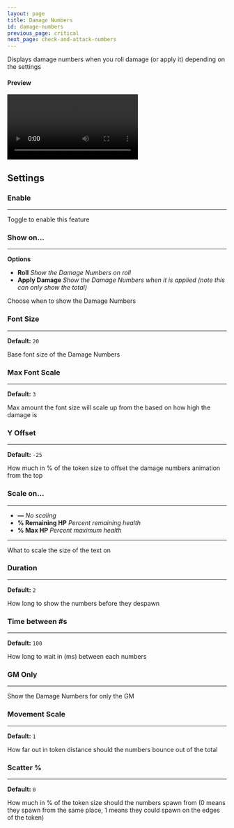 ```yaml
---
layout: page
title: Damage Numbers
id: damage-numbers
previous_page: critical
next_page: check-and-attack-numbers
---
```

Displays damage numbers when you roll damage (or apply it) depending on the settings

#### Preview

<video controls>
  <source src="../../videos/damage-number.mp4" type="video/mp4">
</video>


## Settings
### Enable

---

Toggle to enable this feature
### Show on...

---

**Options**
- **Roll** *Show the Damage Numbers on roll*
- **Apply Damage** *Show the Damage Numbers when it is applied (note this can only show the total)*


Choose when to show the Damage Numbers
###  Font Size

---

**Default:** `20`

Base font size of the Damage Numbers
### Max Font Scale

---

**Default:** `3`

Max amount the font size will scale up from the based on how high the damage is
### Y Offset

---

**Default:** `-25`

How much in % of the token size to offset the damage numbers animation from the top
### Scale on...

---

-  **—** *No scaling*
- **% Remaining HP** *Percent remaining health*
- **% Max HP** *Percent maximum health*

---

What to scale the size of the text on

### Duration

---

**Default:** `2`

How long to show the numbers before they despawn

### Time between #s

---

**Default:** `100`

How long to wait in (ms) between each numbers

### GM Only

---

Show the Damage Numbers for only the GM

### Movement Scale

---

**Default:** `1`

How far out in token distance should the numbers bounce out of the total

### Scatter %

---

**Default:** `0`

How much in % of the token size should the numbers spawn from (0 means they spawn from the same place, 1 means they could spawn on the edges of the token)
